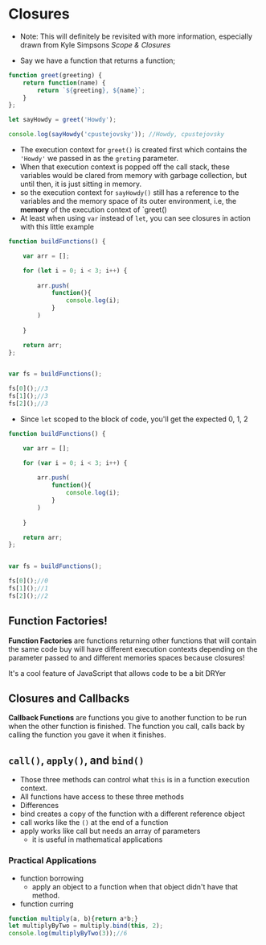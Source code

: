 # Closures

* Note: This will definitely be revisited with more information, especially drawn from Kyle Simpsons *Scope & Closures*

* Say we have a function that returns a function;
```javascript
function greet(greeting) {
    return function(name) {
        return `${greeting}, ${name}`;
    }
};

let sayHowdy = greet('Howdy');

console.log(sayHowdy('cpustejovsky')); //Howdy, cpustejovsky
```
* The execution context for `greet()` is created first which contains the `'Howdy'` we passed in as the `greting` parameter.
* When that execution context is popped off the call stack, these variables would be clared from memory with garbage collection, but until then, it is just sitting in memory.
* so the execution context for `sayHowdy()`  still has a reference to the variables and the memory space of its outer environment, i.e, the **memory** of the execution context of `greet()
* At least when using `var` instead of `let`, you can see closures in action with this little example
```javascript
function buildFunctions() {

    var arr = [];

    for (let i = 0; i < 3; i++) {
        
        arr.push(
            function(){
                console.log(i);
            }
        )
        
    }

    return arr;
};


var fs = buildFunctions();

fs[0]();//3
fs[1]();//3
fs[2]();//3
```

* Since `let` scoped to the block of code, you'll get the expected 0, 1, 2
```javascript
function buildFunctions() {

    var arr = [];

    for (var i = 0; i < 3; i++) {
        
        arr.push(
            function(){
                console.log(i);
            }
        )
        
    }

    return arr;
};


var fs = buildFunctions();

fs[0]();//0
fs[1]();//1
fs[2]();//2
```

## Function Factories!

**Function Factories** are functions returning other functions that will contain the same code buy will have different execution contexts depending on the parameter passed to and different memories spaces because closures!

It's a cool feature of JavaScript that allows code to be a bit DRYer

## Closures and Callbacks

**Callback Functions** are functions you give to another function to be run when the other function is finished. The function you call, calls back by calling the function you gave it when it finishes.

## `call()`, `apply()`, and `bind()`

* Those three methods can control what `this` is in a function execution context.
* All functions  have access to these three methods
* Differences
* bind creates a copy of the function with a different reference object
* call works like the `()` at the end of a function
* apply works like call but needs an array of parameters
  * it is useful in mathematical applications

### Practical Applications
* function borrowing
  * apply an object to a function when that object didn't  have that method.
* function curring
```javascript
function multiply(a, b){return a*b;}
let multiplyByTwo = multiply.bind(this, 2);
console.log(multiplyByTwo(3));//6
```